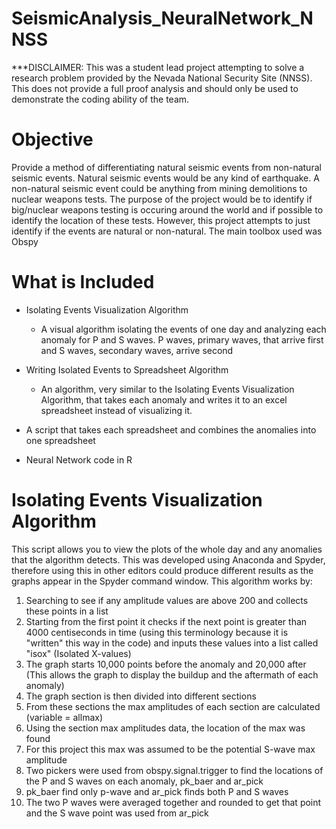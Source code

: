 # SeismicAnalysis_NeuralNetwork_NNSS
***DISCLAIMER: This was a student lead project attempting to solve a research problem provided by the Nevada National Security Site (NNSS). This does not provide a full proof analysis and should only be used to demonstrate the coding ability of the team. 

# Objective
Provide a method of differentiating natural seismic events from non-natural seismic events. Natural seismic events would be any kind of earthquake. A non-natural seismic event could be anything from mining demolitions to nuclear weapons tests. The purpose of the project would be to identify if big/nuclear weapons testing is occuring around the world and if possible to identify the location of these tests. However, this project attempts to just identify if the events are natural or non-natural. The main toolbox used was Obspy

# What is Included
- Isolating Events Visualization Algorithm
    - A visual algorithm isolating the events of one day and analyzing each anomaly for P and S waves. P waves, primary waves, that arrive first and S waves, secondary waves, arrive second

- Writing Isolated Events to Spreadsheet Algorithm
    - An algorithm, very similar to the Isolating Events Visualization Algorithm, that takes each anomaly and writes it to an excel spreadsheet instead of visualizing it.

- A script that takes each spreadsheet and combines the anomalies into one spreadsheet

- Neural Network code in R


# Isolating Events Visualization Algorithm
This script allows you to view the plots of the whole day and any anomalies that the  algorithm detects. This was developed using Anaconda and Spyder, therefore using this in other editors could produce different results as the graphs appear in the Spyder command window. This algorithm works by:
1. Searching to see if any amplitude values are above 200 and collects these points in a list
2. Starting from the first point it checks if the next point is greater than 4000 centiseconds in time (using this terminology because it is "written" this way in the code) and inputs these values into a list called "isox" (Isolated X-values)
3. The graph starts 10,000 points before the anomaly and 20,000 after (This allows the graph to display the buildup and the aftermath of each anomaly)
4. The graph section is then divided into different sections
5. From these sections the max amplitudes of each section are calculated (variable = allmax)
6. Using the section max amplitudes data, the location of the max was found
7. For this project this max was assumed to be the potential S-wave max amplitude
8. Two pickers were used from obspy.signal.trigger to find the locations of the P and S waves on each anomaly, pk_baer and ar_pick
9. pk_baer find only p-wave and ar_pick finds both P and S waves
10. The two P waves were averaged together and rounded to get that point and the S wave point was used from ar_pick
